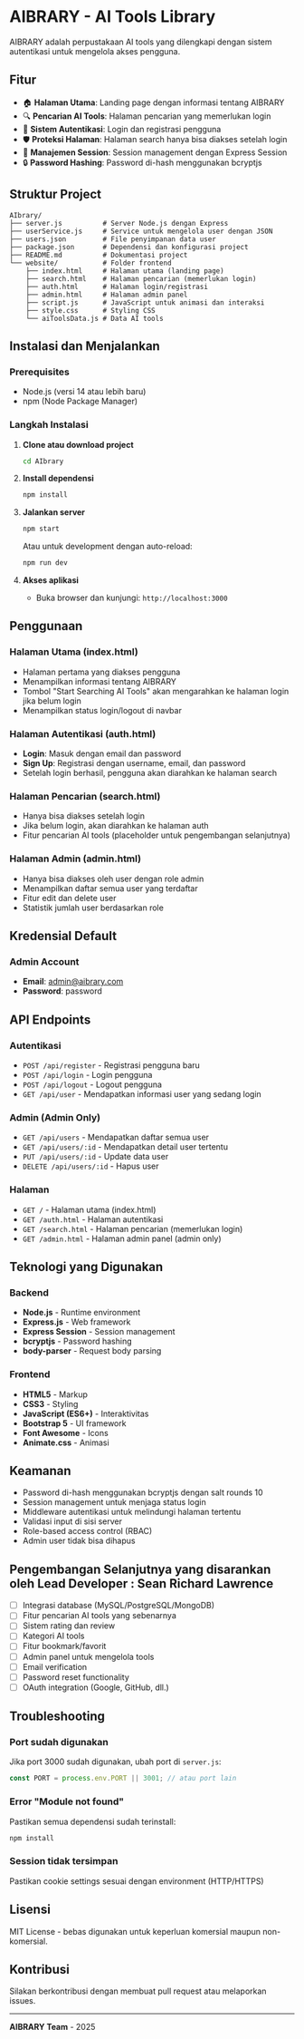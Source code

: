 # AIBRARY - AI Tools Library

AIBRARY adalah perpustakaan AI tools yang dilengkapi dengan sistem autentikasi untuk mengelola akses pengguna.

## Fitur

- 🏠 **Halaman Utama**: Landing page dengan informasi tentang AIBRARY
- 🔍 **Pencarian AI Tools**: Halaman pencarian yang memerlukan login
- 🔐 **Sistem Autentikasi**: Login dan registrasi pengguna
- 🛡️ **Proteksi Halaman**: Halaman search hanya bisa diakses setelah login
- 👤 **Manajemen Session**: Session management dengan Express Session
- 🔒 **Password Hashing**: Password di-hash menggunakan bcryptjs

## Struktur Project

```
AIbrary/
├── server.js          # Server Node.js dengan Express
├── userService.js     # Service untuk mengelola user dengan JSON
├── users.json         # File penyimpanan data user
├── package.json       # Dependensi dan konfigurasi project
├── README.md          # Dokumentasi project
└── website/           # Folder frontend
    ├── index.html     # Halaman utama (landing page)
    ├── search.html    # Halaman pencarian (memerlukan login)
    ├── auth.html      # Halaman login/registrasi
    ├── admin.html     # Halaman admin panel
    ├── script.js      # JavaScript untuk animasi dan interaksi
    ├── style.css      # Styling CSS
    └── aiToolsData.js # Data AI tools
```

## Instalasi dan Menjalankan

### Prerequisites
- Node.js (versi 14 atau lebih baru)
- npm (Node Package Manager)

### Langkah Instalasi

1. **Clone atau download project**
   ```bash
   cd AIbrary
   ```

2. **Install dependensi**
   ```bash
   npm install
   ```

3. **Jalankan server**
   ```bash
   npm start
   ```
   
   Atau untuk development dengan auto-reload:
   ```bash
   npm run dev
   ```

4. **Akses aplikasi**
   - Buka browser dan kunjungi: `http://localhost:3000`

## Penggunaan

### Halaman Utama (index.html)
- Halaman pertama yang diakses pengguna
- Menampilkan informasi tentang AIBRARY
- Tombol "Start Searching AI Tools" akan mengarahkan ke halaman login jika belum login
- Menampilkan status login/logout di navbar

### Halaman Autentikasi (auth.html)
- **Login**: Masuk dengan email dan password
- **Sign Up**: Registrasi dengan username, email, dan password
- Setelah login berhasil, pengguna akan diarahkan ke halaman search

### Halaman Pencarian (search.html)
- Hanya bisa diakses setelah login
- Jika belum login, akan diarahkan ke halaman auth
- Fitur pencarian AI tools (placeholder untuk pengembangan selanjutnya)

### Halaman Admin (admin.html)
- Hanya bisa diakses oleh user dengan role admin
- Menampilkan daftar semua user yang terdaftar
- Fitur edit dan delete user
- Statistik jumlah user berdasarkan role

## Kredensial Default

### Admin Account
- **Email**: admin@aibrary.com
- **Password**: password

## API Endpoints

### Autentikasi
- `POST /api/register` - Registrasi pengguna baru
- `POST /api/login` - Login pengguna
- `POST /api/logout` - Logout pengguna
- `GET /api/user` - Mendapatkan informasi user yang sedang login

### Admin (Admin Only)
- `GET /api/users` - Mendapatkan daftar semua user
- `GET /api/users/:id` - Mendapatkan detail user tertentu
- `PUT /api/users/:id` - Update data user
- `DELETE /api/users/:id` - Hapus user

### Halaman
- `GET /` - Halaman utama (index.html)
- `GET /auth.html` - Halaman autentikasi
- `GET /search.html` - Halaman pencarian (memerlukan login)
- `GET /admin.html` - Halaman admin panel (admin only)

## Teknologi yang Digunakan

### Backend
- **Node.js** - Runtime environment
- **Express.js** - Web framework
- **Express Session** - Session management
- **bcryptjs** - Password hashing
- **body-parser** - Request body parsing

### Frontend
- **HTML5** - Markup
- **CSS3** - Styling
- **JavaScript (ES6+)** - Interaktivitas
- **Bootstrap 5** - UI framework
- **Font Awesome** - Icons
- **Animate.css** - Animasi

## Keamanan

- Password di-hash menggunakan bcryptjs dengan salt rounds 10
- Session management untuk menjaga status login
- Middleware autentikasi untuk melindungi halaman tertentu
- Validasi input di sisi server
- Role-based access control (RBAC)
- Admin user tidak bisa dihapus

## Pengembangan Selanjutnya yang disarankan oleh Lead Developer : Sean Richard Lawrence

- [ ] Integrasi database (MySQL/PostgreSQL/MongoDB)
- [ ] Fitur pencarian AI tools yang sebenarnya
- [ ] Sistem rating dan review
- [ ] Kategori AI tools
- [ ] Fitur bookmark/favorit
- [ ] Admin panel untuk mengelola tools
- [ ] Email verification
- [ ] Password reset functionality
- [ ] OAuth integration (Google, GitHub, dll.)

## Troubleshooting

### Port sudah digunakan
Jika port 3000 sudah digunakan, ubah port di `server.js`:
```javascript
const PORT = process.env.PORT || 3001; // atau port lain
```

### Error "Module not found"
Pastikan semua dependensi sudah terinstall:
```bash
npm install
```

### Session tidak tersimpan
Pastikan cookie settings sesuai dengan environment (HTTP/HTTPS)

## Lisensi

MIT License - bebas digunakan untuk keperluan komersial maupun non-komersial.

## Kontribusi

Silakan berkontribusi dengan membuat pull request atau melaporkan issues.

---

**AIBRARY Team** - 2025 